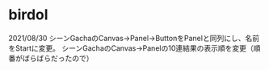 # birdol

2021/08/30
シーンGachaのCanvas->Panel->ButtonをPanelと同列にし、名前をStartに変更。
シーンGachaのCanvas->Panelの10連結果の表示順を変更（順番がばらばらだったので）
